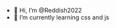 - 👋 Hi, I’m @Reddish2022
- 🌱 I’m currently learning css and js 

<!---
Reddish2022/Reddish2022 is a ✨ special ✨ repository because its `README.md` (this file) appears on your GitHub profile.
You can click the Preview link to take a look at your changes.
--->
